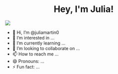<div align='center'>
<h1 align='center'>Hey, I'm Julia!
</div>
<img src=![image](https://github.com/user-attachments/assets/0bb4871e-c375-4fa6-9992-eee33f26ea03)>






- 👋 Hi, I’m @juliamartin0
- 👀 I’m interested in ...
- 🌱 I’m currently learning ...
- 💞️ I’m looking to collaborate on ...
- 📫 How to reach me ...
- 😄 Pronouns: ...
- ⚡ Fun fact: ...

<!---
juliamartin0/juliamartin0 is a ✨ special ✨ repository because its `README.md` (this file) appears on your GitHub profile.
You can click the Preview link to take a look at your changes.
--->
